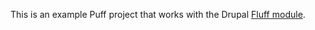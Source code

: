 This is an example Puff project that works with the Drupal [Fluff module](https://github.com/MinnPost/fluff).